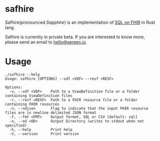 # safhire
Safhire(pronounced _Sapphire_) is an implementation of [SQL on FHIR](https://build.fhir.org/ig/FHIR/sql-on-fhir-v2/index.html) in Rust lang.

Safhire is currently in private beta. If you are interested to know more, please send an email to [hello@sereen.io](mailto:hello@sereen.io).

# Usage
```
./safhire --help
Usage: safhire [OPTIONS] --vdf <VDF> --resf <RESF>

Options:
  -v, --vdf <VDF>    Path to a ViewDefinition file or a folder containing ViewDefinition files
  -r, --resf <RESF>  Path to a FHIR resource file or a folder containing FHIR resources
  -n, --ndjson       Flag to indicate that the input FHIR resource files are in newline delimited JSON format
  -f, --fmt <FMT>    Output format, SQL or CSV [default: sql]
  -o, --od <OD>      Output Directory (writes to stdout when not specified)
  -h, --help         Print help
  -V, --version      Print version
```
